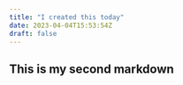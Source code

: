 ```yaml
---
title: "I created this today"
date: 2023-04-04T15:53:54Z
draft: false
---
```

    
## This is my second markdown
